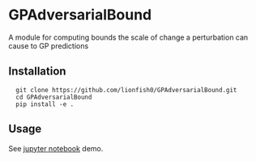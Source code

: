 # GPAdversarialBound
A module for computing bounds the scale of change a perturbation can cause to GP predictions

## Installation

      git clone https://github.com/lionfish0/GPAdversarialBound.git
      cd GPAdversarialBound
      pip install -e .
      
## Usage

See <a href="https://github.com/lionfish0/GPAdversarialBound/blob/master/jupyter/Demo.ipynb">jupyter notebook</a> demo.
